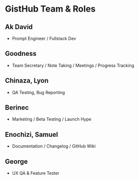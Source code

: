 # GistHub Team & Roles

## Ak David
- Prompt Engineer / Fullstack Dev

## Goodness
- Team Secretary / Note Taking / Meetings / Progress Tracking

## Chinaza, Lyon
- QA Testing, Bug Reporting

## Berinec
- Marketing / Beta Testing / Launch Hype

## Enochizi, Samuel
- Documentation / Changelog / GitHub Wiki

## George
- UX QA & Feature Tester
